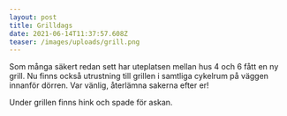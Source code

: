 ```yaml
---
layout: post
title: Grilldags
date: 2021-06-14T11:37:57.608Z
teaser: /images/uploads/grill.png
---
```

Som många säkert redan sett har uteplatsen mellan hus 4 och 6 fått en ny grill. Nu finns också utrustning till grillen i samtliga cykelrum på väggen innanför dörren. Var vänlig, återlämna sakerna efter er!

Under grillen finns hink och spade för askan.